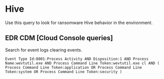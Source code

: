 # Hive

Use this query to look for ransomware Hive behavior in the environment.

## EDR CDM [Cloud Console queries]

Search for event logs clearing events.

```
Event Type Id:8001-Process Activity AND Disposition:1 AND Process Name:wevtutil.exe AND Process Command Line Token:wevtutil.exe cl AND ( Process Command Line Token:application OR Process Command Line Token:system OR Process Command Line Token:security )
```
